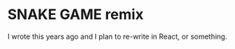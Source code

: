 SNAKE GAME remix
================

I wrote this years ago and I plan to re-write in React, or something.
